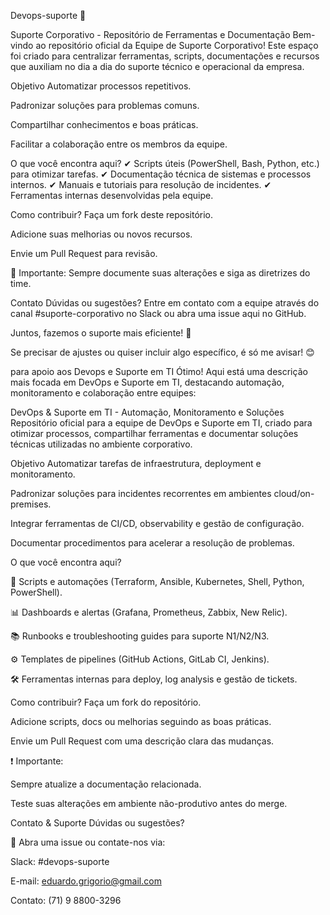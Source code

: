 Devops-suporte 🚀

Suporte Corporativo - Repositório de Ferramentas e Documentação
Bem-vindo ao repositório oficial da Equipe de Suporte Corporativo! Este espaço foi criado para centralizar ferramentas, scripts, documentações e recursos que auxiliam no dia a dia do suporte técnico e operacional da empresa.

Objetivo
Automatizar processos repetitivos.

Padronizar soluções para problemas comuns.

Compartilhar conhecimentos e boas práticas.

Facilitar a colaboração entre os membros da equipe.

O que você encontra aqui?
✔ Scripts úteis (PowerShell, Bash, Python, etc.) para otimizar tarefas.
✔ Documentação técnica de sistemas e processos internos.
✔ Manuais e tutoriais para resolução de incidentes.
✔ Ferramentas internas desenvolvidas pela equipe.

Como contribuir?
Faça um fork deste repositório.

Adicione suas melhorias ou novos recursos.

Envie um Pull Request para revisão.

📌 Importante: Sempre documente suas alterações e siga as diretrizes do time.

Contato
Dúvidas ou sugestões? Entre em contato com a equipe através do canal #suporte-corporativo no Slack ou abra uma issue aqui no GitHub.

Juntos, fazemos o suporte mais eficiente! 🚀

Se precisar de ajustes ou quiser incluir algo específico, é só me avisar! 😊

para apoio aos Devops e Suporte em TI
Ótimo! Aqui está uma descrição mais focada em DevOps e Suporte em TI, destacando automação, monitoramento e colaboração entre equipes:

DevOps & Suporte em TI - Automação, Monitoramento e Soluções
Repositório oficial para a equipe de DevOps e Suporte em TI, criado para otimizar processos, compartilhar ferramentas e documentar soluções técnicas utilizadas no ambiente corporativo.

Objetivo
Automatizar tarefas de infraestrutura, deployment e monitoramento.

Padronizar soluções para incidentes recorrentes em ambientes cloud/on-premises.

Integrar ferramentas de CI/CD, observability e gestão de configuração.

Documentar procedimentos para acelerar a resolução de problemas.

O que você encontra aqui?

🔧 Scripts e automações (Terraform, Ansible, Kubernetes, Shell, Python, PowerShell).

📊 Dashboards e alertas (Grafana, Prometheus, Zabbix, New Relic).

📚 Runbooks e troubleshooting guides para suporte N1/N2/N3.

⚙ Templates de pipelines (GitHub Actions, GitLab CI, Jenkins).

🛠 Ferramentas internas para deploy, log analysis e gestão de tickets.

Como contribuir?
Faça um fork do repositório.

Adicione scripts, docs ou melhorias seguindo as boas práticas.

Envie um Pull Request com uma descrição clara das mudanças.

❗ Importante:

Sempre atualize a documentação relacionada.

Teste suas alterações em ambiente não-produtivo antes do merge.

Contato & Suporte
Dúvidas ou sugestões?

📢 Abra uma issue ou contate-nos via:

Slack: #devops-suporte

E-mail: eduardo.grigorio@gmail.com

Contato: (71) 9 8800-3296
